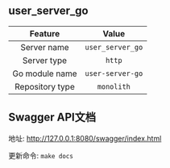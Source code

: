 ## user_server_go

| Feature             | Value          |
| :----------------: | :-----------: |
| Server name      |  `user_server_go`   |
| Server type        |  `http`   |
| Go module name |  `user-server-go`  |
| Repository type   |  `monolith`  |


## Swagger API文档

地址: http://127.0.0.1:8080/swagger/index.html

更新命令: `make docs`